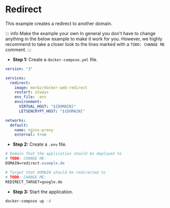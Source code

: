 # Redirect

This example creates a redirect to another domain.

::: info Make the example your own
In general you don't have to change anything in the below example to make it work for you. However, we highly recommend to take a closer look to the lines marked with a `TODO: CHANGE ME` comment.
:::

- **Step 1:** Create a `docker-compose.yml` file.

```yaml
version: "3"

services:
  redirect:
    image: morbz/docker-web-redirect
    restart: always
    env_file: .env
    environment:
      VIRTUAL_HOST: "${DOMAIN}"
      LETSENCRYPT_HOST: "${DOMAIN}"

networks:
  default:
    name: nginx-proxy
    external: true
```

- **Step 2:** Create a `.env` file.

```apache
# Domain that the application should be deployed to
# TODO: CHANGE ME:
DOMAIN=redirect.example.de

# Target that DOMAIN should be redirected to
# TODO: CHANGE ME:
REDIRECT_TARGET=google.de
```

- **Step 3:** Start the application.

```bash
docker-compose up -d
```
